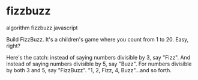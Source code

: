 # fizzbuzz
algorithm fizzbuzz javascript

Build FizzBuzz. It's a children's game where you count from 1 to 20. Easy, right?

Here's the catch: instead of saying numbers divisible by 3, say "Fizz". And instead of saying numbers divisible by 5, say "Buzz". For numbers divisible by both 3 and 5, say "FizzBuzz". "1, 2, Fizz, 4, Buzz"...and so forth.